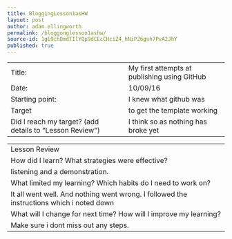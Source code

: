 ```yaml
---
title: BloggingLesson1asHW
layout: post
author: adam.ellingworth
permalink: /bloggonglesson1ashw/
source-id: 1gE9chDmdTIlYQp9dCEcCHciZ4_hNiPZ6guh7PvA2JhY
published: true
---
```

<table>
  <tr>
    <td>Title:</td>
    <td>My first attempts at publishing using GitHub  </td>
  </tr>
  <tr>
    <td>Date:</td>
    <td>10/09/16</td>
  </tr>
  <tr>
    <td>Starting point:</td>
    <td>I knew what github was</td>
  </tr>
  <tr>
    <td>Target </td>
    <td>to get the template working</td>
  </tr>
  <tr>
    <td>Did I reach my target? 
(add details to "Lesson Review")</td>
    <td>I think so as nothing has broke yet</td>
  </tr>
</table>


<table>
  <tr>
    <td>Lesson Review</td>
  </tr>
  <tr>
    <td>How did I learn? What strategies were effective? </td>
  </tr>
  <tr>
    <td>listening and a demonstration.</td>
  </tr>
  <tr>
    <td>What limited my learning? Which habits do I need to work on? </td>
  </tr>
  <tr>
    <td>It all went well. And nothing went wrong. I followed the instructions which i noted down</td>
  </tr>
  <tr>
    <td>What will I change for next time? How will I improve my learning?</td>
  </tr>
  <tr>
    <td>Make sure i dont miss out any steps.</td>
  </tr>
</table>


